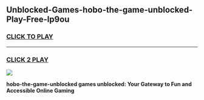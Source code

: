 
## Unblocked-Games-hobo-the-game-unblocked-Play-Free-lp9ou
<h3>
<a href="https://premium76.site?title=hobo-the-game-unblocked&ref=23A">CLICK TO PLAY</a></h3>
<hr>

<h3>
<a href="https://premium76.site?title=hobo-the-game-unblocked&ref=23A">CLICK 2 PLAY</a>
  
</h3>

<a href="https://premium76.site?title=hobo-the-game-unblocked&ref=23A"><img src="https://clearcache.store/games.png"></a>


**hobo-the-game-unblocked games unblocked: Your Gateway to Fun and Accessible Online Gaming**
